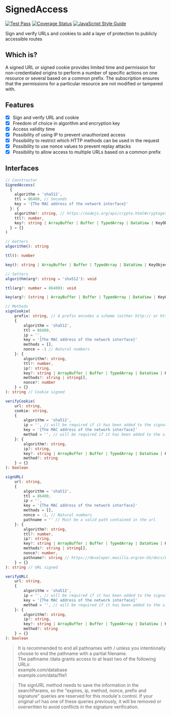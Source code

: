 # SignedAccess
[![Test Pass](https://github.com/JadsonLucena/SignedAccess.js/workflows/Tests/badge.svg)](https://github.com/JadsonLucena/SignedAccess.js/actions?workflow=Tests)
[![Coverage Status](https://coveralls.io/repos/github/JadsonLucena/SignedAccess.js/badge.svg)](https://coveralls.io/github/JadsonLucena/SignedAccess.js)
[![JavaScript Style Guide](https://img.shields.io/badge/code_style-standard-brightgreen.svg)](https://standardjs.com)

Sign and verify URLs and cookies to add a layer of protection to publicly accessible routes

## Which is?
A signed URL or signed cookie provides limited time and permission for non-credentialed origins to perform a number of specific actions on one resource or several based on a common prefix.
The subscription ensures that the permissions for a particular resource are not modified or tampered with.

## Features
- [x] Sign and verify URL and cookie
- [x] Freedom of choice in algorithm and encryption key
- [x] Access validity time
- [x] Possibility of using IP to prevent unauthorized access
- [x] Possibility to restrict which HTTP methods can be used in the request
- [x] Possibility to use nonce values to prevent replay attacks
- [x] Possibility to allow access to multiple URLs based on a common prefix

## Interfaces
```typescript
// Constructor
SignedAccess(
  {
    algorithm = 'sha512',
    ttl = 86400, // Seconds
    key = '{The MAC address of the network interface}'
  }: {
    algorithm?: string, // https://nodejs.org/api/crypto.html#cryptogethashes
    ttl?: number,
    key?: string | ArrayBuffer | Buffer | TypedArray | DataView | KeyObject | CryptoKey // https://nodejs.org/api/os.html#osnetworkinterfaces
  } = {}
)
```

```typescript
// Getters
algorithm(): string

ttl(): number

key(): string | ArrayBuffer | Buffer | TypedArray | DataView | KeyObject | CryptoKey
```

```typescript
// Setters
algorithm(arg?: string = 'sha512'): void

ttl(arg?: number = 86400): void

key(arg?: (string | ArrayBuffer | Buffer | TypedArray | DataView | KeyObject | CryptoKey) = '{The MAC address of the network interface}'): void
```

```typescript
// Methods
signCookie(
    prefix: string, // A prefix encodes a scheme (either http:// or https://), FQDN, and an optional path. Ending the path with a / is optional but recommended. The prefix shouldn't include query parameters or fragments such as ? or #.
    {
        algorithm = 'sha512',
        ttl = 86400,
        ip = '',
        key = '{The MAC address of the network interface}'
        methods = [],
        nonce = -1 // Natural numbers
    }: {
        algorithm?: string,
        ttl?: number,
        ip?: string,
        key?: string | ArrayBuffer | Buffer | TypedArray | DataView | KeyObject | CryptoKey,
        methods?: string | string[],
        nonce?: number
    } = {}
): string // Cookie signed

verifyCookie(
    url: string,
    cookie: string,
    {
        algorithm = 'sha512',
        ip = '', // will be required if it has been added to the signature
        key = '{The MAC address of the network interface}'
        method = '', // will be required if it has been added to the signature
    }: {
        algorithm?: string,
        ip?: string,
        key?: string | ArrayBuffer | Buffer | TypedArray | DataView | KeyObject | CryptoKey,
        method?: string
    } = {}
): boolean

signURL(
    url: string,
    {
        algorithm = 'sha512',
        ttl = 86400,
        ip = '',
        key = '{The MAC address of the network interface}'
        methods = [],
        nonce = -1, // Natural numbers
        pathname = '' // Must be a valid path contained in the url
    }: {
        algorithm?: string,
        ttl?: number,
        ip?: string,
        key?: string | ArrayBuffer | Buffer | TypedArray | DataView | KeyObject | CryptoKey,
        methods?: string | string[],
        nonce?: number,
        pathname?: string // https://developer.mozilla.org/en-US/docs/Web/API/URL/pathname
    } = {}
): string // URL signed

verifyURL(
    url: string,
    {
        algorithm = 'sha512',
        ip = '', // will be required if it has been added to the signature
        key = '{The MAC address of the network interface}'
        method = '', // will be required if it has been added to the signature
    }: {
        algorithm?: string,
        ip?: string,
        key?: string | ArrayBuffer | Buffer | TypedArray | DataView | KeyObject | CryptoKey,
        method?: string
    } = {}
): boolean
```

> It is recommended to end all pathnames with / unless you intentionally choose to end the pathname with a partial filename.\
> The pathname /data grants access to at least two of the following URLs:\
> example.com/database\
> example.com/data/file1

> The signURL method needs to save the information in the searchParams, so the "expires, ip, method, nonce, prefix and signature" queries are reserved for this module's control. If your original url has one of these queries previously, it will be removed or overwritten to avoid conflicts in the signature verification.
